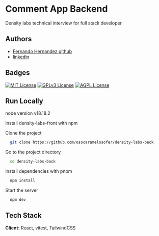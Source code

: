 
# Comment App Backend

Density labs technical interview for full stack developer


## Authors

- [Fernando Hernandez github](https://github.com/osocaramelosofer)
- [linkedin](https://www.linkedin.com/in/fernando-hern%C3%A1ndez-8b30421b2/)


## Badges


[![MIT License](https://img.shields.io/badge/License-MIT-green.svg)](https://choosealicense.com/licenses/mit/)
[![GPLv3 License](https://img.shields.io/badge/License-GPL%20v3-yellow.svg)](https://opensource.org/licenses/)
[![AGPL License](https://img.shields.io/badge/license-AGPL-blue.svg)](http://www.gnu.org/licenses/agpl-3.0)


## Run Locally


node version v18.18.2

Install density-labs-front with npm

Clone the project

```bash
  git clone https://github.com/osocaramelosofer/density-labs-back
```

Go to the project directory

```bash
  cd density-labs-back
```

Install dependencies with pnpm

```bash
  npm install
```

Start the server

```bash
  npm dev
```



## Tech Stack

**Client:** React, vitest, TailwindCSS



